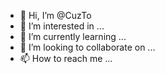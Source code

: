 - 👋 Hi, I’m @CuzTo
- 👀 I’m interested in ...
- 🌱 I’m currently learning ...
- 💞️ I’m looking to collaborate on ...
- 📫 How to reach me ...

<!---
CuzTo/CuzTo is a ✨ special ✨ repository because its `README.md` (this file) appears on your GitHub profile.
You can click the Preview link to take a look at your changes.
--->
